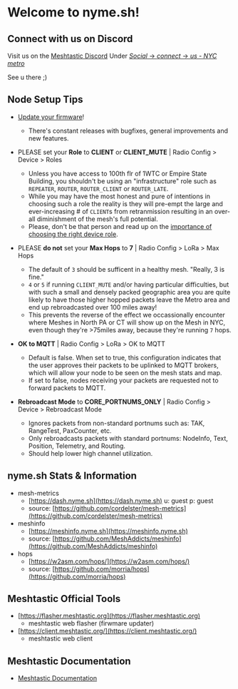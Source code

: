 # Welcome to nyme.sh!

## Connect with us on Discord
Visit us on the [Meshtastic Discord](https://discord.com/invite/ktMAKGBnBs)
Under [_Social_ -> _connect_ -> _us - NYC metro_](https://discord.com/channels/867578229534359593/1202833898376138752)

See u there ;)

## Node Setup Tips
- [Update your firmware](https://flasher.meshtastic.org)!
  - There's constant releases with bugfixes, general improvements and new features.

- PLEASE set your **Role** to **CLIENT** or **CLIENT_MUTE** | Radio Config > Device > Roles
  - Unless you have access to 100th flr of 1WTC or Empire State Building, you shouldn't be using an "infrastructure" role such as `REPEATER`, `ROUTER`, `ROUTER_CLIENT` or `ROUTER_LATE`.
  - While you may have the most honest and pure of intentions in choosing such a role the reality is they will pre-empt the large and ever-increasing # of `CLIENT`s from retranmission resulting in an over-all diminishment of the mesh's full potential.
  - Please, don't be that person and read up on the [importance of choosing the right device role](https://meshtastic.org/blog/choosing-the-right-device-role/).

- PLEASE **do not** set your **Max Hops** to **7** | Radio Config > LoRa > Max Hops
  - The default of `3` should be sufficent in a healthy mesh.  "Really, 3 is fine."
  - `4` or `5` if running `CLIENT_MUTE` and/or having particular difficulties, but with such a small and densely packed geographic area you are quite likely to have those higher hopped packets leave the Metro area and end up rebroadcasted over 100 miles away!
  - This prevents the reverse of the effect we occassionally encounter where Meshes in North PA or CT will show up on the Mesh in NYC, even though they're >75miles away, because they're running `7` hops.

- **OK to  MQTT** | Radio Config > LoRa > OK to MQTT
  - Default is false. When set to true, this configuration indicates that the user approves their packets to be uplinked to MQTT brokers, which will allow your node to be seen on the mesh stats and map. 
  - If set to false, nodes receiving your packets are requested not to forward packets to MQTT.

- **Rebroadcast Mode** to **CORE_PORTNUMS_ONLY** | Radio Config > Device > Rebroadcast Mode
  - Ignores packets from non-standard portnums such as: TAK, RangeTest, PaxCounter, etc. 
  - Only rebroadcasts packets with standard portnums: NodeInfo, Text, Position, Telemetry, and Routing.
  - Should help lower high channel utilization. 

## nyme.sh Stats & Information
- mesh-metrics
  - [https://dash.nyme.sh](https://dash.nyme.sh) u: guest p: guest
  - source: [https://github.com/cordelster/mesh-metrics](https://github.com/cordelster/mesh-metrics)
- meshinfo
  - [https://meshinfo.nyme.sh](https://meshinfo.nyme.sh)
  - source: [https://github.com/MeshAddicts/meshinfo](https://github.com/MeshAddicts/meshinfo)
- hops
  - [https://w2asm.com/hops/](https://w2asm.com/hops/)
  - source: [https://github.com/morria/hops](https://github.com/morria/hops)

## Meshtastic Official Tools
- [https://flasher.meshtastic.org](https://flasher.meshtastic.org)
  - meshtastic web flasher (firwmare updater)
- [https://client.meshtastic.org/](https://client.meshtastic.org/)
  - meshtastic web client

## Meshtastic Documentation
- [Meshtastic Documentation](https://meshtastic.org/docs/introduction/)
